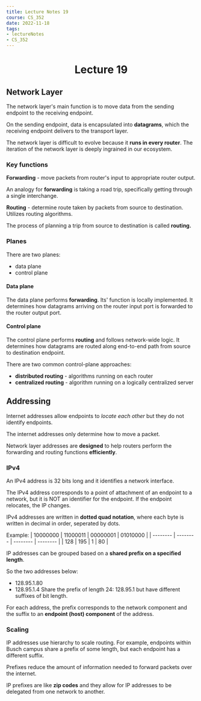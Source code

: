 ```yaml
---
title: Lecture Notes 19
course: CS_352
date: 2022-11-18
tags: 
- lectureNotes
- CS_352
---
```


<center><h1>Lecture 19</h1></center>

## Network Layer
The network layer's main function is to move data from the sending endpoint to the receiving endpoint.

On the sending endpoint, data is encapsulated into **datagrams**, which the receiving endpoint delivers to the transport layer.

The network layer is difficult to evolve because it **runs in every router**. The iteration of the network layer is deeply ingrained in our ecosystem.

### Key functions
**Forwarding** - move packets from router's input to appropriate router output.

An analogy for **forwarding** is taking a road trip, specifically getting through a single interchange.

**Routing** - determine route taken by packets from source to destination. Utilizes routing algorithms.

The process of planning a trip from source to destination is called **routing.**

### Planes
There are two planes:
- data plane
- control plane

#### Data plane
The data plane performs **forwarding**. Its' function is locally implemented. It determines how datagrams arriving on the router input port is forwarded to the router output port.

#### Control plane
The control plane performs **routing** and follows network-wide logic. It determines how datagrams are routed along end-to-end path from source to destination endpoint.

There are two common control-plane approaches:
- **distributed routing** - algorithms running on each router
- **centralized routing** - algorithm running on a logically centralized server

## Addressing
Internet addresses allow endpoints to *locate each other* but they do not identify endpoints.

The internet addresses only determine how to move a packet.

Network layer addresses are **designed** to help routers perform the forwarding and routing functions **efficiently**.

### IPv4
An IPv4 address is 32 bits long and it identifies a network interface. 

The IPv4 address corresponds to a point of attachment of an endpoint to a network, but it is NOT an identifier for the endpoint. If the endpoint relocates, the IP changes.

IPv4 addresses are written in **dotted quad notation**, where each byte is written in decimal in order, seperated by dots.

Example:
| 10000000 | 11000011 | 00000001 | 01010000 |
| -------- | -------- | -------- | -------- |
| 128      | 195      | 1        | 80         |

IP addresses can be grouped based on a **shared prefix on a specified length**.

So the two addresses below:
- 128.95.1.80
- 128.95.1.4
Share the prefix of length 24: $128.95.1$ but have different suffixes of bit length.

For each address, the prefix corresponds to the network component and the suffix to an **endpoint (host) component** of the address.

### Scaling
IP addresses use hierarchy to scale routing. For example, endpoints within Busch campus share a prefix of some length, but each endpoint has a different suffix.

Prefixes reduce the amount of information needed to forward packets over the internet.

IP prefixes are like **zip codes** and they allow for IP addresses to be delegated from one network to another.